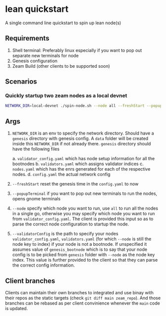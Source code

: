 # lean quickstart

A single command line quickstart to spin up lean node(s)

## Requirements

1. Shell terminal: Preferably linux especially if you want to pop out separate new terminals for node
2. Genesis configuration
3. Zeam Build (other clients to be supported soon)

## Scenarios

### Quickly startup two zeam nodes as a local devnet

```sh
NETWORK_DIR=local-devnet ./spin-node.sh --node all --freshStart --popupTerminal
```
  
## Args

1. `NETWORK_DIR` is an env to specify the network directory. Should have a `genesis` directory with genesis config. A `data` folder will be created inside this `NETWORK_DIR` if not already there.
  `genesis` directory should have the following files

    a. `validator_config.yaml` which has node setup information for all the bootnodes
    b. `validators.yaml` which assigns validator indices
    c. `nodes.yaml` which has the enrs generated for each of the respective nodes.
    d. `config.yaml` the actual network config

2. `--freshStart` reset the genesis time in the `config.yaml` to now
3. `--popupTerminal` if you want to pop out new terminals to run the nodes, opens gnome terminals
4. `--node` specify which node you want to run, use `all` to run all the nodes in a single go, otherwise you may specify which node you want to run from `validator_config.yaml`. 
  The client is provided this input so as to parse the correct node configuration to startup the node.
5. `--validatorConfig` is the path to specify your nodes `validator_config.yaml`, `validators.yaml` (for which `--node` is still the node key to index) if your node is not a bootnode. 
  If unspecified it assumes value of `genesis_bootnode` which is to say that your node config is to be picked from `genesis` folder with `--node` as the node key index.
  This value is further provided to the client so that they can parse the correct config information.

## Client branches

Clients can maintain their own branches to integrated and use binay with their repos as the static targets (check `git diff main zeam_repo`). And those branches can be rebased as per client convinience whenever the `main` code is updated.